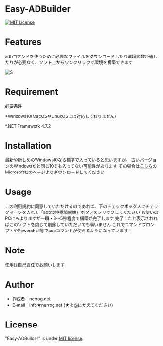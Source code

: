 # Easy-ADBuilder
[![MIT License](http://img.shields.io/badge/license-MIT-blue.svg?style=flat)](LICENSE)

# Features
 
adbコマンドを使うために必要なファイルをダウンロードしたり環境変数が通したりが必要なく、ソフト上からワンクリックで環境を構築できます

![S](https://user-images.githubusercontent.com/48819514/90333774-6c9d6700-e003-11ea-90d6-15c8b77c4360.png)


# Requirement
 
必要条件

*Windows10(MacOSやLinuxOSには対応しておりません)

*.NET Framework 4.7.2
 
# Installation
 最新や新しめのWindows10なら標準で入っていると思いますが、
 古いバージョンのWindowsだと同じ10でも入ってない可能性があります
 その場合は[こちら](http://go.microsoft.com/fwlink/?LinkId=863262)のMicrosoft社のページよりダウンロードしてください
 
# Usage
 
この利用規約に同意していただけるのであれば、下のチェックボックスにチェックマークを入れて「adb環境構築開始」ボタンをクリックしてください
お使いのPCにもよりますが一瞬・3～5秒程度で構築が完了します
完了したと表示されればこのソフトを閉じて削除していただいても構いません
これでコマンドプロンプトやPowershell等でadbコマンドが使えるようになっています！

 
# Note
 
使用は自己責任でお願いします
 
# Author
 
* 作成者　nerrog.net
* E-mail　info★nerrog.net
(★を@にかえてください)
 
# License

"Easy-ADBuilder" is under [MIT license](https://en.wikipedia.org/wiki/MIT_License).
